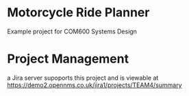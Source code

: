 # Motorcycle Ride Planner
Example project for COM600 Systems Design

# Project Management
a Jira server supoports this project and is viewable at
https://demo2.opennms.co.uk/jira1/projects/TEAM4/summary
